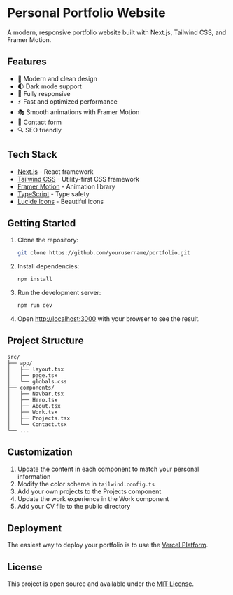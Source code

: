 # Personal Portfolio Website

A modern, responsive portfolio website built with Next.js, Tailwind CSS, and Framer Motion.

## Features

- 🎨 Modern and clean design
- 🌓 Dark mode support
- 📱 Fully responsive
- ⚡ Fast and optimized performance
- 🎭 Smooth animations with Framer Motion
- 📝 Contact form
- 🔍 SEO friendly

## Tech Stack

- [Next.js](https://nextjs.org/) - React framework
- [Tailwind CSS](https://tailwindcss.com/) - Utility-first CSS framework
- [Framer Motion](https://www.framer.com/motion/) - Animation library
- [TypeScript](https://www.typescriptlang.org/) - Type safety
- [Lucide Icons](https://lucide.dev/) - Beautiful icons

## Getting Started

1. Clone the repository:
   ```bash
   git clone https://github.com/yourusername/portfolio.git
   ```

2. Install dependencies:
   ```bash
   npm install
   ```

3. Run the development server:
   ```bash
   npm run dev
   ```

4. Open [http://localhost:3000](http://localhost:3000) with your browser to see the result.

## Project Structure

```
src/
├── app/
│   ├── layout.tsx
│   ├── page.tsx
│   └── globals.css
├── components/
│   ├── Navbar.tsx
│   ├── Hero.tsx
│   ├── About.tsx
│   ├── Work.tsx
│   ├── Projects.tsx
│   └── Contact.tsx
└── ...
```

## Customization

1. Update the content in each component to match your personal information
2. Modify the color scheme in `tailwind.config.ts`
3. Add your own projects to the Projects component
4. Update the work experience in the Work component
5. Add your CV file to the public directory

## Deployment

The easiest way to deploy your portfolio is to use the [Vercel Platform](https://vercel.com/new?utm_medium=default-template&filter=next.js&utm_source=create-next-app&utm_campaign=create-next-app-readme).

## License

This project is open source and available under the [MIT License](LICENSE).
